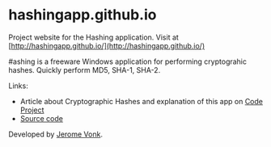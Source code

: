 # hashingapp.github.io

Project website for the Hashing application. Visit at [http://hashingapp.github.io/](http://hashingapp.github.io/)

#ashing is a freeware Windows application for performing cryptograhic hashes. Quickly perform MD5, SHA-1, SHA-2.

Links:

* Article about Cryptographic Hashes and explanation of this app on [Code Project](https://www.codeproject.com/Articles/1044042/Cryptographic-Hashes-What-They-Are-and-Why-You-Sho)
* [Source code](https://github.com/jeromevonk/hashing-app)

Developed by [Jerome Vonk](https://jeromevonk.github.io/).
